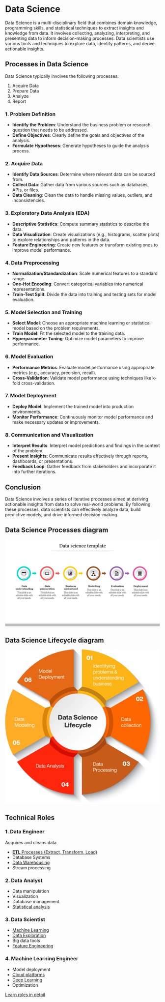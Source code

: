 # Data Science

Data Science is a multi-disciplinary field that combines domain knowledge, programming skills, and statistical techniques to extract insights and knowledge from data. It involves collecting, analyzing, interpreting, and presenting data to inform decision-making processes. Data scientists use various tools and techniques to explore data, identify patterns, and derive actionable insights.

## Processes in Data Science

Data Science typically involves the following processes:

1. Acquire Data
2. Prepare Data
3. Analyze
4. Report

### 1. **Problem Definition**

- **Identify the Problem**: Understand the business problem or research question that needs to be addressed.
- **Define Objectives**: Clearly define the goals and objectives of the analysis.
- **Formulate Hypotheses**: Generate hypotheses to guide the analysis process.

### 2. **Acquire Data**

- **Identify Data Sources**: Determine where relevant data can be sourced from.
- **Collect Data**: Gather data from various sources such as databases, APIs, or files.
- **Data Cleaning**: Clean the data to handle missing values, outliers, and inconsistencies.

### 3. **Exploratory Data Analysis (EDA)**

- **Descriptive Statistics**: Compute summary statistics to describe the data.
- **Data Visualization**: Create visualizations (e.g., histograms, scatter plots) to explore relationships and patterns in the data.
- **Feature Engineering**: Create new features or transform existing ones to improve model performance.

### 4. **Data Preprocessing**

- **Normalization/Standardization**: Scale numerical features to a standard range.
- **One-Hot Encoding**: Convert categorical variables into numerical representations.
- **Train-Test Split**: Divide the data into training and testing sets for model evaluation.

### 5. **Model Selection and Training**

- **Select Model**: Choose an appropriate machine learning or statistical model based on the problem requirements.
- **Train Model**: Fit the selected model to the training data.
- **Hyperparameter Tuning**: Optimize model parameters to improve performance.

### 6. **Model Evaluation**

- **Performance Metrics**: Evaluate model performance using appropriate metrics (e.g., accuracy, precision, recall).
- **Cross-Validation**: Validate model performance using techniques like k-fold cross-validation.

### 7. **Model Deployment**

- **Deploy Model**: Implement the trained model into production environments.
- **Monitor Performance**: Continuously monitor model performance and make necessary updates or improvements.

### 8. **Communication and Visualization**

- **Interpret Results**: Interpret model predictions and findings in the context of the problem.
- **Present Insights**: Communicate results effectively through reports, dashboards, or presentations.
- **Feedback Loop**: Gather feedback from stakeholders and incorporate it into further iterations.

## Conclusion

Data Science involves a series of iterative processes aimed at deriving actionable insights from data to solve real-world problems. By following these processes, data scientists can effectively analyze data, build predictive models, and drive informed decision-making.

## Data Science Processes diagram

![Data Science Process diagram](<data science template.png>)

## Data Science Lifecycle diagram

![Data Science Lifecycle](<Data-Science-Life-cycle.png>)

## Technical Roles

### 1. Data Engineer

Acquires and cleans data

- [**ETL** Processes (Extract, Transform, Load)](./roles/Readme.md#etl-process)
- Database Systems
- [Data Warehousing](./roles/Readme.md#data-warehousing)
- Stream processing

### 2. Data Analyst

- Data manipulation
- Visualization
- Database management
- [Statistical analysis](./roles/Readme.md#statistical-analysis)

### 3. Data Scientist

- [Machine Learning](../1-ML/)
- [Data Exploration](./roles/Readme.md#data-exploration)
- Big data tools
- [Feature Engineering](./roles/Readme.md#feature-engineering)

### 4. Machine Learning Engineer

- Model deployment
- [Cloud platforms](./roles/Readme.md#cloud-platforms-ml-engineer)
- [Deep Learning](../2-DL/)
- Optimization

[Learn roles in detail](./roles/)
